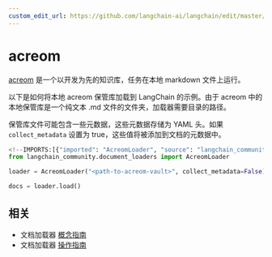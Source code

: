 ```yaml
---
custom_edit_url: https://github.com/langchain-ai/langchain/edit/master/docs/docs/integrations/document_loaders/acreom.ipynb
---
```

# acreom

[acreom](https://acreom.com) 是一个以开发为先的知识库，任务在本地 markdown 文件上运行。

以下是如何将本地 acreom 保管库加载到 LangChain 的示例。由于 acreom 中的本地保管库是一个纯文本 .md 文件的文件夹，加载器需要目录的路径。

保管库文件可能包含一些元数据，这些元数据存储为 YAML 头。如果 `collect_metadata` 设置为 true，这些值将被添加到文档的元数据中。


```python
<!--IMPORTS:[{"imported": "AcreomLoader", "source": "langchain_community.document_loaders", "docs": "https://python.langchain.com/api_reference/community/document_loaders/langchain_community.document_loaders.acreom.AcreomLoader.html", "title": "acreom"}]-->
from langchain_community.document_loaders import AcreomLoader
```


```python
loader = AcreomLoader("<path-to-acreom-vault>", collect_metadata=False)
```


```python
docs = loader.load()
```


## 相关

- 文档加载器 [概念指南](/docs/concepts/#document-loaders)
- 文档加载器 [操作指南](/docs/how_to/#document-loaders)
